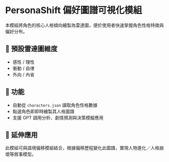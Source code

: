 
# PersonaShift 偏好圖譜可視化模組

本模組將角色的核心人格傾向繪製為雷達圖，便於使用者快速掌握角色性格特徵與偏好分布。

## 🧭 預設雷達圖維度

- 感性 / 理性
- 衝動 / 自律
- 外向 / 內省

## 🔄 功能

- 自動從 `characters.json` 讀取角色性格數據
- 點選角色即即時繪製其人格圖譜
- 支援 GPT 調用分析、劇情預測與決策模擬應用

## 📌 延伸應用

此模組可與語境偏移模組結合，根據偏移歷程變化此圖譜，實現人物進化／人格崩壞等敘事模型。


